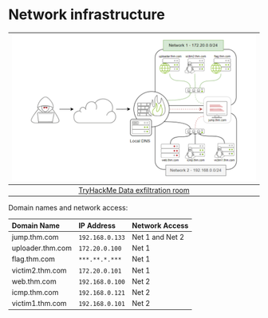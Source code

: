 # Network infrastructure

| ![Network infrastructure](../../_static/images/exfiltration.png) |
|:--:|
| [TryHackMe Data exfiltration room](https://tryhackme.com/room/dataxexfilt) |

Domain names and network access:

| Domain Name      | IP Address      | Network Access  | 
|:-----------------|:----------------|:----------------|
| jump.thm.com     | `192.168.0.133` | Net 1 and Net 2 | 
| uploader.thm.com | `172.20.0.100`  | Net 1           | 
| flag.thm.com     | `***.**.*.***`  | Net 1           | 
| victim2.thm.com  | `172.20.0.101`  | Net 1           | 
| web.thm.com      | `192.168.0.100` | Net 2           | 
| icmp.thm.com     | `192.168.0.121` | Net 2           | 
| victim1.thm.com  | `192.168.0.101` | Net 2           |